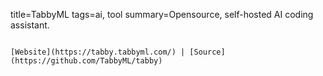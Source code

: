 title=TabbyML
tags=ai, tool
summary=Opensource, self-hosted AI coding assistant.
~~~~~~

[Website](https://tabby.tabbyml.com/) | [Source](https://github.com/TabbyML/tabby)

